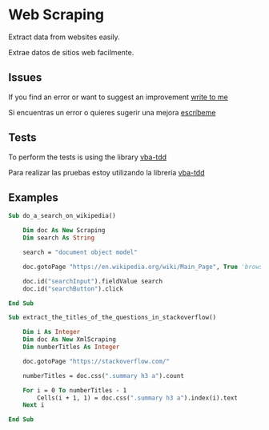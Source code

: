 # Web Scraping
 Extract data from websites easily.

 Extrae datos de sitios web facilmente.

## Issues
 If you find an error or want to suggest an improvement [write to me](https://github.com/vba-dev/vba-scraping/issues)

 Si encuentras un error o quieres sugerir una mejora [escríbeme](https://github.com/vba-dev/vba-scraping/issues)

## Tests
 To perform the tests is using the library [vba-tdd](https://github.com/VBA-tools/VBA-TDD)

 Para realizar las pruebas estoy utilizando la librería [vba-tdd](https://github.com/VBA-tools/VBA-TDD)

 ## Examples
```vb
Sub do_a_search_on_wikipedia()

    Dim doc As New Scraping
    Dim search As String

    search = "document object model"

    doc.gotoPage "https://en.wikipedia.org/wiki/Main_Page", True 'browser visible

    doc.id("searchInput").fieldValue search
    doc.id("searchButton").click

End Sub
```

```vb
Sub extract_the_titles_of_the_questions_in_stackoverflow()

    Dim i As Integer
    Dim doc As New XmlScraping
    Dim numberTitles As Integer

    doc.gotoPage "https://stackoverflow.com/"

    numberTitles = doc.css(".summary h3 a").count

    For i = 0 To numberTitles - 1
        Cells(i + 1, 1) = doc.css(".summary h3 a").index(i).text
    Next i

End Sub
```
